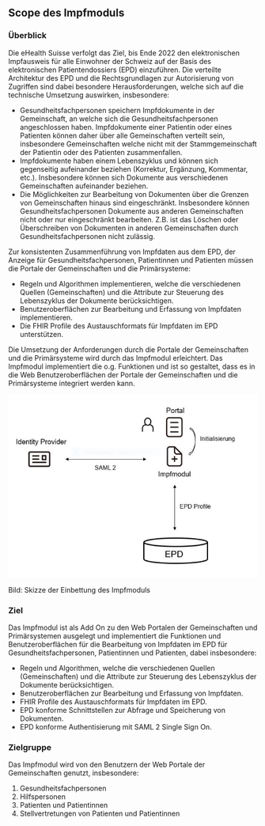 ## Scope des Impfmoduls

### Überblick
Die eHealth Suisse verfolgt das Ziel, bis Ende 2022 den elektronischen Impfausweis für alle Einwohner der Schweiz auf der Basis des elektronischen Patientendossiers (EPD) einzuführen.
Die verteilte Architektur des EPD und die Rechtsgrundlagen zur Autorisierung von Zugriffen sind dabei besondere Herausforderungen, welche sich auf die technische Umsetzung auswirken, insbesondere:
- Gesundheitsfachpersonen speichern Impfdokumente in der Gemeinschaft, an welche sich die Gesundheitsfachpersonen angeschlossen haben. Impfdokumente einer Patientin oder eines Patienten können daher über alle Gemeinschaften verteilt sein, insbesondere Gemeinschaften welche nicht mit der Stammgemeinschaft der Patientin oder des Patienten zusammenfallen.
- Impfdokumente haben einem Lebenszyklus und können sich gegenseitig aufeinander beziehen (Korrektur, Ergänzung, Kommentar, etc.). Insbesondere können sich Dokumente aus verschiedenen Gemeinschaften aufeinander beziehen.
- Die Möglichkeiten zur Bearbeitung von Dokumenten über die Grenzen von Gemeinschaften hinaus sind eingeschränkt. Insbesondere können Gesundheitsfachpersonen Dokumente aus anderen Gemeinschaften nicht oder nur eingeschränkt bearbeiten. Z.B. ist das Löschen oder Überschreiben von Dokumenten in anderen Gemeinschaften durch Gesundheitsfachpersonen nicht zulässig.

Zur konsistenten Zusammenführung von Impfdaten aus dem EPD, der Anzeige für Gesundheitsfachpersonen, Patientinnen und Patienten müssen die Portale der Gemeinschaften und die Primärsysteme:
- Regeln und Algorithmen implementieren, welche die verschiedenen Quellen (Gemeinschaften) und die Attribute zur Steuerung des Lebenszyklus der Dokumente berücksichtigen.
- Benutzeroberflächen zur Bearbeitung und Erfassung von Impfdaten implementieren.
- Die FHIR Profile des Austauschformats für Impfdaten im EPD unterstützen.

Die Umsetzung der Anforderungen durch die Portale der Gemeinschaften und die Primärsysteme wird durch das Impfmodul erleichtert. Das Impfmodul implementiert
die o.g. Funktionen und ist so gestaltet, dass es in die Web Benutzeroberflächen der Portale der Gemeinschaften und die Primärsysteme integriert werden kann.

![Bild: Skizze der Einbettung des Impfmoduls](Images/scope-1.JPG)

Bild: Skizze der Einbettung des Impfmoduls

### Ziel
Das Impfmodul ist als Add On zu den Web Portalen der Gemeinschaften und Primärsystemen ausgelegt und implementiert die Funktionen und Benutzeroberflächen für die
Bearbeitung von Impfdaten im EPD für Gesundheitsfachpersonen, Patientinnen und Patienten, dabei insbesondere:
- Regeln und Algorithmen, welche die verschiedenen Quellen (Gemeinschaften) und die Attribute zur Steuerung des Lebenszyklus der Dokumente berücksichtigen.
- Benutzeroberflächen zur Bearbeitung und Erfassung von Impfdaten.
- FHIR Profile des Austauschformats für Impfdaten im EPD.
- EPD konforme Schnittstellen zur Abfrage und Speicherung von Dokumenten.
- EPD konforme Authentisierung mit SAML 2 Single Sign On.

### Zielgruppe
Das Impfmodul wird von den Benutzern der Web Portale der Gemeinschaften genutzt, insbesondere:
1. Gesundheitsfachpersonen
2. Hilfspersonen
3. Patienten und Patientinnen
4. Stellvertretungen von Patienten und Patientinnen
